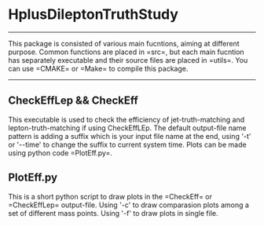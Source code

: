 # HplusDileptonTruthStudy
***
This package is consisted of various main fucntions, aiming at different purpose.
Common functions are placed in =src=, but each main fucntion has separately executable and their source files are placed in =utils=. You can use =CMAKE= or =Make= to compile this package.
***
## CheckEffLep && CheckEff
This executable is used to check the efficiency of jet-truth-matching and lepton-truth-matching if using CheckEffLEp. The default output-file name pattern is adding a suffix which is your input file name at the end, using '-t' or '--time' to change the suffix to current system time. Plots can be made using python code =PlotEff.py=.
## PlotEff.py
This is a short python script to draw plots in the =CheckEff= or =CheckEffLep= output-file. Using '-c' to draw comparasion plots among  a set of different mass points. Using '-f' to draw plots in single file.
